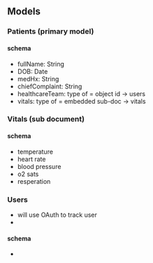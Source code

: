 ## Models

### Patients (primary model)
#### schema
- fullName: String
- DOB: Date
- medHx: String
- chiefComplaint: String
- healthcareTeam: type of = object id -> users
- vitals: type of = embedded sub-doc -> vitals

### Vitals (sub document)
#### schema 
- temperature
- heart rate
- blood pressure
- o2 sats
- resperation

### Users
- will use OAuth to track user
- 
#### schema
- 